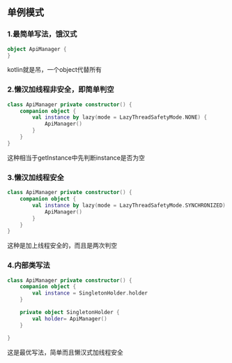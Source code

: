 ## 单例模式

### 1.最简单写法，饿汉式

```kotlin
object ApiManager {
}
```

kotlin就是吊，一个object代替所有

### 2.懒汉加线程非安全，即简单判空

```kotlin
class ApiManager private constructor() {
    companion object {
        val instance by lazy(mode = LazyThreadSafetyMode.NONE) {
            ApiManager()
        }
    }
}
```

这种相当于getInstance中先判断instance是否为空

### 3.懒汉加线程安全

```kotlin
class ApiManager private constructor() {
    companion object {
        val instance by lazy(mode = LazyThreadSafetyMode.SYNCHRONIZED) {
            ApiManager()
        }
    }
}
```

这种是加上线程安全的，而且是两次判空

### 4.内部类写法

```kotlin
class ApiManager private constructor() {
    companion object {
        val instance = SingletonHolder.holder
    }

    private object SingletonHolder {
        val holder= ApiManager()
    }

}
```

这是最优写法，简单而且懒汉式加线程安全